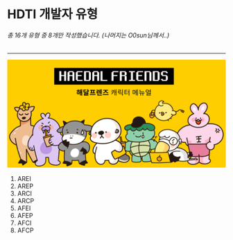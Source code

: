 HDTI 개발자 유형
==
###### 총 16개 유형 중 8개만 작성했습니다. (나머지는 O0sun님께서..)
***
![해달캐릭터](./images/해달캐릭터.png)
1. AREI
2. AREP
3. ARCI
4. ARCP
5. AFEI
6. AFEP
7. AFCI
8. AFCP
